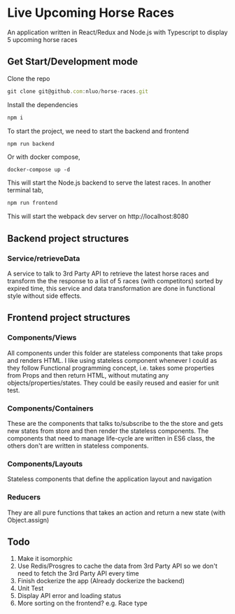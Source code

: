 # Live Upcoming Horse Races
An application written in React/Redux and Node.js with Typescript to display 5 upcoming horse races

## Get Start/Development mode

Clone the repo

```javascript
git clone git@github.com:nluo/horse-races.git
```
Install the dependencies

```javascript
npm i
```

To start the project, we need to start the backend and frontend

```javascript
npm run backend
```
Or with docker compose,
```code
docker-compose up -d

```
This will start the Node.js backend to serve the latest races. In another terminal tab,

```javascript
npm run frontend
```

This will start the webpack dev server on http://localhost:8080

## Backend project structures

### Service/retrieveData

A service to talk to 3rd Party API to retrieve the latest horse races and transform the the response to a list of 5 races (with competitors) sorted by expired time, this service and data transformation are done
in functional style without side effects.

## Frontend project structures

### Components/Views

All components under this folder are stateless components that take props and renders HTML. I like using stateless component whenever I could as they follow Functional programming concept, i.e. takes some properties from Props and then return HTML, without mutating any objects/properties/states. They could be easily reused and easier for unit test.

### Components/Containers
These are the components that talks to/subscribe to the the store and gets new states from store and then render the stateless components. The components that need to manage life-cycle are written in ES6 class, the others don't are written in stateless components.

### Components/Layouts
Stateless components that define the application layout and navigation

### Reducers
They are all pure functions that takes an action and return a new state (with Object.assign)


## Todo

1. Make it isomorphic 
2. Use Redis/Prosgres to cache the data from 3rd Party API so we don't need to fetch the 3rd Party API every time
3. Finish dockerize the app (Already dockerize the backend)
4. Unit Test
5. Display API error and loading status
6. More sorting on the frontend? e.g. Race type
